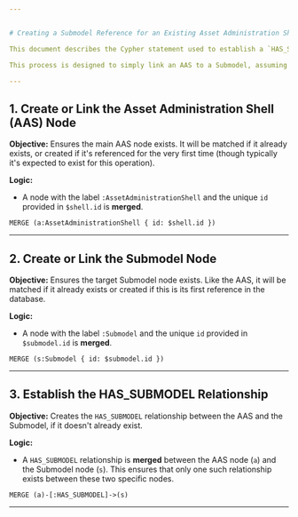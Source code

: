 ```yaml
---


# Creating a Submodel Reference for an Existing Asset Administration Shell (AAS)

This document describes the Cypher statement used to establish a `HAS_SUBMODEL` relationship between an existing Asset Administration Shell (AAS) and an existing (or newly referenced) Submodel in the Neo4j graph database.

This process is designed to simply link an AAS to a Submodel, assuming both may already exist. It uses **`MERGE`** for idempotency.

---
```


## 1. Create or Link the Asset Administration Shell (AAS) Node

**Objective:** Ensures the main AAS node exists. It will be matched if it already exists, or created if it's referenced for the very first time (though typically it's expected to exist for this operation).

**Logic:**
* A node with the label `:AssetAdministrationShell` and the unique `id` provided in `$shell.id` is **merged**.

```cypher
MERGE (a:AssetAdministrationShell { id: $shell.id })
```

---

## 2. Create or Link the Submodel Node

**Objective:** Ensures the target Submodel node exists. Like the AAS, it will be matched if it already exists or created if this is its first reference in the database.

**Logic:**
* A node with the label `:Submodel` and the unique `id` provided in `$submodel.id` is **merged**.

```cypher
MERGE (s:Submodel { id: $submodel.id })
```

---

## 3. Establish the HAS_SUBMODEL Relationship

**Objective:** Creates the `HAS_SUBMODEL` relationship between the AAS and the Submodel, if it doesn't already exist.

**Logic:**
* A `HAS_SUBMODEL` relationship is **merged** between the AAS node (`a`) and the Submodel node (`s`). This ensures that only one such relationship exists between these two specific nodes.

```cypher
MERGE (a)-[:HAS_SUBMODEL]->(s)
```

---